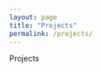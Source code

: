 ```yaml
---
layout: page
title: "Projects"
permalink: /projects/
---
```

<!--
<div style="margin-top: 50px;">
</div>
-->

Projects